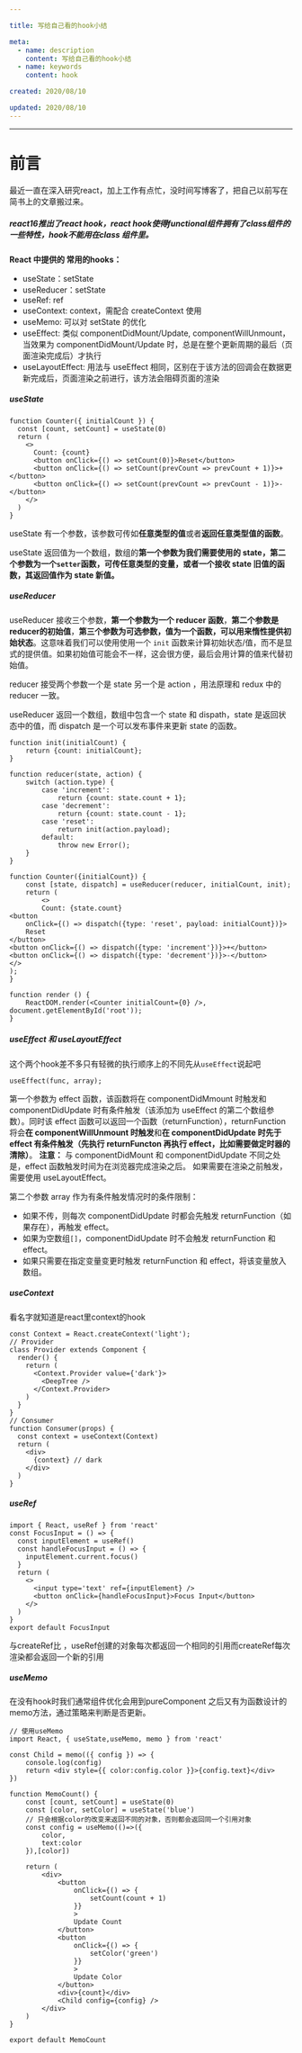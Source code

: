 ```yaml
---

title: 写给自己看的hook小结

meta:
  - name: description
    content: 写给自己看的hook小结
  - name: keywords
    content: hook

created: 2020/08/10

updated: 2020/08/10
---
```


---

# 前言
最近一直在深入研究react，加上工作有点忙，没时间写博客了，把自己以前写在简书上的文章搬过来。

##### react16推出了react hook，react hook使得functional组件拥有了class组件的一些特性，hook不能用在class 组件里。

**React 中提供的 常用的hooks：**

- useState：setState
- useReducer：setState
- useRef: ref
- useContext: context，需配合 createContext 使用
- useMemo: 可以对 setState 的优化
- useEffect: 类似 componentDidMount/Update, componentWillUnmount，当效果为 componentDidMount/Update 时，总是在整个更新周期的最后（页面渲染完成后）才执行
- useLayoutEffect: 用法与 useEffect 相同，区别在于该方法的回调会在数据更新完成后，页面渲染之前进行，该方法会阻碍页面的渲染

##### useState

```
function Counter({ initialCount }) {
  const [count, setCount] = useState(0)
  return (
    <>
      Count: {count}
      <button onClick={() => setCount(0)}>Reset</button>
      <button onClick={() => setCount(prevCount => prevCount + 1)}>+</button>
      <button onClick={() => setCount(prevCount => prevCount - 1)}>-</button>
    </>
  )
}

```

useState 有一个参数，该参数可传如**任意类型的值**或者**返回任意类型值的函数**。

useState 返回值为一个数组，数组的**第一个参数为我们需要使用的 state，第二个参数为一个`setter`函数，可传任意类型的变量，或者一个接收 state 旧值的函数，其返回值作为 state 新值。**

##### useReducer

useReducer 接收三个参数，**第一个参数为一个 reducer 函数**，**第二个参数是reducer的初始值**，**第三个参数为可选参数，值为一个函数，可以用来惰性提供初始状态**。这意味着我们可以使用使用一个 `init` 函数来计算初始状态/值，而不是显式的提供值。如果初始值可能会不一样，这会很方便，最后会用计算的值来代替初始值。

reducer 接受两个参数一个是 state 另一个是 action ，用法原理和 redux 中的 reducer 一致。

useReducer 返回一个数组，数组中包含一个 state 和 dispath，state 是返回状态中的值，而 dispatch 是一个可以发布事件来更新 state 的函数。

```
function init(initialCount) { 
    return {count: initialCount}; 
} 

function reducer(state, action) { 
    switch (action.type) { 
        case 'increment': 
            return {count: state.count + 1}; 
        case 'decrement': 
            return {count: state.count - 1}; 
        case 'reset': 
            return init(action.payload); 
        default: 
            throw new Error(); 
    } 
} 

function Counter({initialCount}) { 
    const [state, dispatch] = useReducer(reducer, initialCount, init); 
    return ( 
        <> 
        Count: {state.count} 
<button 
    onClick={() => dispatch({type: 'reset', payload: initialCount})}> 
    Reset 
</button> 
<button onClick={() => dispatch({type: 'increment'})}>+</button> 
<button onClick={() => dispatch({type: 'decrement'})}>-</button> 
</> 
); 
} 

function render () { 
    ReactDOM.render(<Counter initialCount={0} />, document.getElementById('root')); 
}

```

##### useEffect 和 useLayoutEffect

这个两个hook差不多只有轻微的执行顺序上的不同先从`useEffect`说起吧

```
useEffect(func, array);
```

第一个参数为 effect 函数，该函数将在 componentDidMmount 时触发和 componentDidUpdate 时有条件触发（该添加为 useEffect 的第二个数组参数）。同时该 effect 函数可以返回一个函数（returnFunction），returnFunction 将会**在 componentWillUnmount 时触发**和**在 componentDidUpdate 时先于 effect 有条件触发（先执行 returnFuncton 再执行 effect，比如需要做定时器的清除）**。 **注意：** 与 componentDidMount 和 componentDidUpdate 不同之处是，effect 函数触发时间为在浏览器完成渲染之后。 如果需要在渲染之前触发，需要使用 useLayoutEffect。

第二个参数 array 作为有条件触发情况时的条件限制：

- 如果不传，则每次 componentDidUpdate 时都会先触发 returnFunction（如果存在），再触发 effect。
- 如果为空数组`[]`，componentDidUpdate 时不会触发 returnFunction 和 effect。
- 如果只需要在指定变量变更时触发 returnFunction 和 effect，将该变量放入数组。

##### useContext

看名字就知道是react里context的hook

```
const Context = React.createContext('light');
// Provider
class Provider extends Component {
  render() {
    return (
      <Context.Provider value={'dark'}>
        <DeepTree />
      </Context.Provider>
    )
  }
}
// Consumer
function Consumer(props) {
  const context = useContext(Context)
  return (
    <div>
      {context} // dark
    </div>
  )
}
```

##### useRef

```
import { React, useRef } from 'react'
const FocusInput = () => {
  const inputElement = useRef()
  const handleFocusInput = () => {
    inputElement.current.focus()
  }
  return (
    <>
      <input type='text' ref={inputElement} />
      <button onClick={handleFocusInput}>Focus Input</button>
    </>
  )
}
export default FocusInput
```

与createRef比 ，useRef创建的对象每次都返回一个相同的引用而createRef每次渲染都会返回一个新的引用

##### useMemo

在没有hook时我们通常组件优化会用到pureComponent 之后又有为函数设计的memo方法，通过策略来判断是否更新。

```
// 使用useMemo
import React, { useState,useMemo, memo } from 'react'

const Child = memo(({ config }) => {
    console.log(config)
    return <div style={{ color:config.color }}>{config.text}</div>
})

function MemoCount() {
    const [count, setCount] = useState(0)
    const [color, setColor] = useState('blue')
    // 只会根据color的改变来返回不同的对象，否则都会返回同一个引用对象
    const config = useMemo(()=>({
        color,
        text:color
    }),[color])
    
    return (
        <div>
            <button
                onClick={() => {
                    setCount(count + 1)
                }}
                >
                Update Count
            </button>
            <button
                onClick={() => {
                    setColor('green')
                }}
                >
                Update Color
            </button>
            <div>{count}</div>
            <Child config={config} />
        </div>
    )
}

export default MemoCount

```



